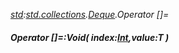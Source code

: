_[std](../../modules/std/std-module.md):[std.collections](../../modules/std/std-collections.md).[Deque<T>](../../modules/std/std-collections-deque.md).Operator []=_
##### Operator []=:Void( index:[Int](../../modules/wonkey/wonkey-types-int.md),value:T )
